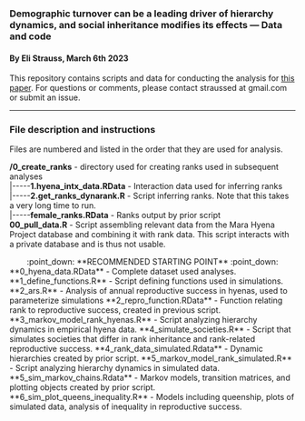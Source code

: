 ### Demographic turnover can be a leading driver of hierarchy dynamics, and social inheritance modifies its effects — Data and code 
#### By Eli Strauss, March 6th 2023

<!-- Reminder to update link once the paper is published -->
This repository contains scripts and data for conducting the analysis for [this paper](https://royalsocietypublishing.org/journal/rstb). 
For questions or comments, please contact straussed at gmail.com or submit an issue. 

----

### File description and instructions

Files are numbered and listed in the order that they are used for analysis.  

**/0_create_ranks** - directory used for creating ranks used in subsequent analyses  
|-----**1.hyena_intx_data.RData** - Interaction data used for inferring ranks  
|-----**2.get_ranks_dynarank.R** - Script inferring ranks. Note that this takes a very long time to run.  
|-----**female_ranks.RData** - Ranks output by prior script  
**00_pull_data.R** - Script assembling relevant data from the Mara Hyena Project database and combining it with rank data. This script interacts with a private database and is thus not usable.  
<center>:point_down: **RECOMMENDED STARTING POINT** :point_down:</center>  
**0_hyena_data.RData** - Complete dataset used analyses.
**1_define_functions.R** - Script defining functions used in simulations.   
**2_ars.R** - Analysis of annual reproductive success in hyenas, used to parameterize simulations
**2_repro_function.RData** - Function relating rank to reproductive success, created in previous script.   
**3_markov_model_rank_hyenas.R** - Script analyzing hierarchy dynamics in empirical hyena data.  
**4_simulate_societies.R** - Script that simulates societies that differ in rank inheritance and rank-related reproductive success. 
**4_rank_data_simulated.Rdata** - Dynamic hierarchies created by prior script. 
**5_markov_model_rank_simulated.R** - Script analyzing hierarchy dynamics in simulated data.  
**5_sim_markov_chains.Rdata** - Markov models, transition matrices, and plotting objects created by prior script.
**6_sim_plot_queens_inequality.R** - Models including queenship, plots of simulated data, analysis of inequality in reproductive success. 
